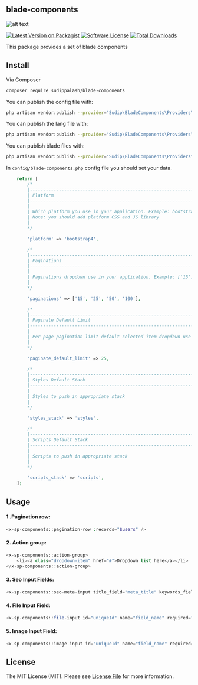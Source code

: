 ## blade-components

![alt text](https://github.com/sudippalash/blade-components/blob/master/img.jpg?raw=true)


[![Latest Version on Packagist][ico-version]][link-packagist]
[![Software License][ico-license]](LICENSE.md)
[![Total Downloads][ico-downloads]][link-downloads]


This package provides a set of blade components


## Install

Via Composer

```bash
composer require sudippalash/blade-components
```

You can publish the config file with:

```bash
php artisan vendor:publish --provider="Sudip\BladeComponents\Providers\AppServiceProvider" --tag=config
```

You can publish the lang file with:

```bash
php artisan vendor:publish --provider="Sudip\BladeComponents\Providers\AppServiceProvider" --tag=lang
```

You can publish blade files with:

```bash
php artisan vendor:publish --provider="Sudip\BladeComponents\Providers\AppServiceProvider" --tag=views
```

In `config/blade-components.php` config file you should set your data.

```php
    return [
        /*
        |--------------------------------------------------------------------------
        | Platform
        |--------------------------------------------------------------------------
        |
        | Which platform you use in your application. Example: bootstrap3 or bootstrap4 or bootstrap5
        | Note: you should add platform CSS and JS library
        | 
        */

        'platform' => 'bootstrap4',

        /*
        |--------------------------------------------------------------------------
        | Paginations
        |--------------------------------------------------------------------------
        |
        | Paginations dropdown use in your application. Example: ['15', '25', '50', '100']
        | 
        */

        'paginations' => ['15', '25', '50', '100'],

        /*
        |--------------------------------------------------------------------------
        | Paginate Default Limit
        |--------------------------------------------------------------------------
        |
        | Per page pagination limit default selected item dropdown use in your application. Example: 15 / 25 / 50 / 100
        | 
        */

        'paginate_default_limit' => 25,

        /*
        |--------------------------------------------------------------------------
        | Styles Default Stack
        |--------------------------------------------------------------------------
        |
        | Styles to push in appropriate stack
        | 
        */

        'styles_stack' => 'styles',

        /*
        |--------------------------------------------------------------------------
        | Scripts Default Stack
        |--------------------------------------------------------------------------
        |
        | Scripts to push in appropriate stack
        | 
        */

        'scripts_stack' => 'scripts',
    ];
```

## Usage

#### 1 .Pagination row:
```php
<x-sp-components::pagination-row :records="$users" />
```

#### 2. Action group:
```php
<x-sp-components::action-group>
    <li><a class="dropdown-item" href="#">Dropdown list here</a></li>
</x-sp-components::action-group>
```

#### 3. Seo Input Fields:
```php
<x-sp-components::seo-meta-input title_field="meta_title" keywords_field="meta_keywords" description_field="meta_description" :data="$data" />
```

#### 4. File Input Field:
```php
<x-sp-components::file-input id="uniqueId" name="field_name" required="required" multiple="multiple" path="https://exapmle.com/image.png" />
```

#### 5. Image Input Field:
```php
<x-sp-components::image-input id="uniqueId" name="field_name" required="required" multiple="multiple" path="https://exapmle.com/image.png" />
```

## License

The MIT License (MIT). Please see [License File](LICENSE.md) for more information.

[ico-version]: https://img.shields.io/packagist/v/sudippalash/blade-components?style=flat-square
[ico-downloads]: https://img.shields.io/packagist/dt/sudippalash/blade-components?style=flat-square
[ico-license]: https://img.shields.io/github/license/sudippalash/blade-components?style=flat-square
[link-packagist]: https://packagist.org/packages/sudippalash/blade-components
[link-downloads]: https://packagist.org/packages/sudippalash/blade-components
[link-author]: https://github.com/sudippalash
